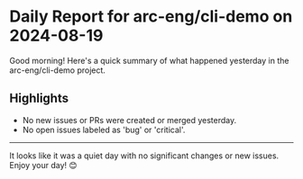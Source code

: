 # Daily Report for arc-eng/cli-demo on 2024-08-19

Good morning! Here's a quick summary of what happened yesterday in the arc-eng/cli-demo project.

## Highlights
- No new issues or PRs were created or merged yesterday.
- No open issues labeled as 'bug' or 'critical'.

---

It looks like it was a quiet day with no significant changes or new issues. Enjoy your day! 😊